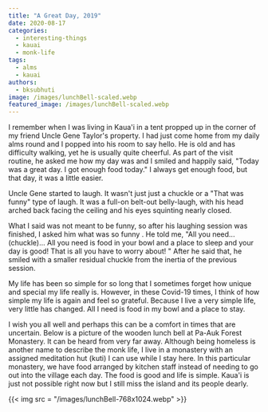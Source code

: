 ```yaml
---
title: "A Great Day, 2019"
date: 2020-08-17
categories: 
  - interesting-things
  - kauai
  - monk-life
tags: 
  - alms
  - kauai
authors: 
  - bksubhuti
image: /images/lunchBell-scaled.webp
featured_image: /images/lunchBell-scaled.webp
---
```


I remember when I was living in Kaua'i in a tent propped up in the corner of my friend Uncle Gene Taylor's property. I had just come home from my daily alms round and I popped into his room to say hello. He is old and has difficulty walking, yet he is usually quite cheerful. As part of the visit routine, he asked me how my day was and I smiled and happily said, "Today was a great day. I got enough food today." I always get enough food, but that day, it was a little easier.

Uncle Gene started to laugh. It wasn't just just a chuckle or a "That was funny" type of laugh. It was a full-on belt-out belly-laugh, with his head arched back facing the ceiling and his eyes squinting nearly closed.

What I said was not meant to be funny, so after his laughing session was finished, I asked him what was so funny . He told me, "All you need... (chuckle)... All you need is food in your bowl and a place to sleep and your day is good! That is all you have to worry about! " After he said that, he smiled with a smaller residual chuckle from the inertia of the previous session.

My life has been so simple for so long that I sometimes forget how unique and special my life really is. However, in these Covid-19 times, I think of how simple my life is again and feel so grateful. Because I live a very simple life, very little has changed. All I need is food in my bowl and a place to stay.

I wish you all well and perhaps this can be a comfort in times that are uncertain. Below is a picture of the wooden lunch bell at Pa-Auk Forest Monastery. It can be heard from very far away. Although being homeless is another name to describe the monk life, I live in a monastery with an assigned meditation hut (kuti) I can use while I stay here. In this particular monastery, we have food arranged by kitchen staff instead of needing to go out into the village each day. The food is good and life is simple. Kaua'i is just not possible right now but I still miss the island and its people dearly.

{{< img src = "/images/lunchBell-768x1024.webp" >}}

